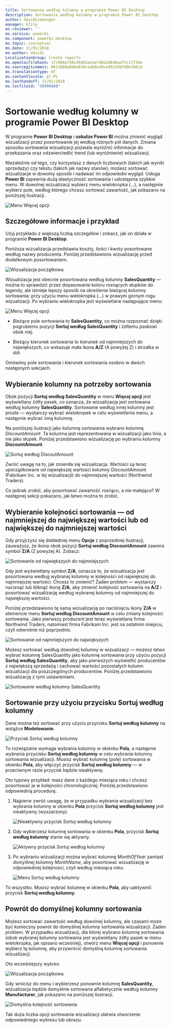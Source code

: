 ```yaml
---
title: Sortowanie według kolumny w programie Power BI Desktop
description: Sortowanie według kolumny w programie Power BI Desktop
author: davidiseminger
manager: kfile
ms.reviewer: ''
ms.service: powerbi
ms.component: powerbi-desktop
ms.topic: conceptual
ms.date: 11/01/2018
ms.author: davidi
LocalizationGroup: Create reports
ms.openlocfilehash: 1fc906e758c456b5ae1e748a186dbaef2c1ff38e
ms.sourcegitcommit: 0611860a896e636ceeb6e30ce85243bfd8e7b61d
ms.translationtype: HT
ms.contentlocale: pl-PL
ms.lasthandoff: 11/01/2018
ms.locfileid: "50909668"
---
```

# <a name="sort-by-column-in-power-bi-desktop"></a>Sortowanie według kolumny w programie Power BI Desktop
W programie **Power BI Desktop** i **usłudze Power BI** można zmienić wygląd wizualizacji przez posortowanie jej według różnych pól danych. Zmiana sposobu sortowania wizualizacji pozwala wyróżnić informacje do przekazania oraz odzwierciedlić trend (lub wyróżnienie) wizualizacji.

Niezależnie od tego, czy korzystasz z danych liczbowych (takich jak wyniki sprzedaży) czy tekstu (takich jak nazwy stanów), możesz sortować wizualizacje w dowolny sposób i nadawać im odpowiedni wygląd.  Usługa **Power BI** zapewnia dużą elastyczność sortowania i udostępnia szybkie menu. W dowolnej wizualizacji wybierz menu wielokropka (...), a następnie wybierz pole, według którego chcesz sortować zawartość, jak pokazano na poniższej ilustracji.

![Menu Więcej opcji](media/desktop-sort-by-column/sortbycolumn_2.png)

## <a name="more-depth-and-an-example"></a>Szczegółowe informacje i przykład
Użyj przykładu z większą liczbą szczegółów i zobacz, jak on działa w programie **Power BI Desktop**.

Poniższa wizualizacja przedstawia koszty, ilości i kwoty posortowane według nazwy producenta. Poniżej przedstawiono wizualizację przed dodatkowym posortowaniem.

![Wizualizacja początkowa](media/desktop-sort-by-column/sortbycolumn_1.png)

Wizualizacja jest obecnie posortowana według kolumny **SalesQuantity** — można to sprawdzić przez dopasowanie koloru rosnących słupków do legendy, ale istnieje lepszy sposób na określenie bieżącej kolumny sortowania: przy użyciu menu wielokropka (...) w prawym górnym rogu wizualizacji. Po wybraniu wielokropka jest wyświetlane następujące menu:

![Menu Więcej opcji](media/desktop-sort-by-column/sortbycolumn_2.png)

* Bieżące pole sortowania to **SalesQuantity**, co można rozpoznać dzięki pogrubieniu pozycji **Sortuj według SalesQuantity** i żółtemu paskowi obok niej. 

* Bieżący kierunek sortowania to kierunek od najmniejszych do największych, co wskazuje mała ikona **A/Z** (A powyżej Z) i strzałka w dół.

Omówimy pole sortowania i kierunek sortowania osobno w dwóch następnych sekcjach.

## <a name="selecting-which-column-to-use-for-sorting"></a>Wybieranie kolumny na potrzeby sortowania
Obok pozycji **Sortuj według SalesQuantity** w menu **Więcej opcji** jest wyświetlany żółty pasek, co oznacza, że wizualizacja jest sortowana według kolumny **SalesQuantity**. Sortowanie według innej kolumny jest proste — wystarczy wybrać wielokropek w celu wyświetlenia menu, a następnie wybrać inną kolumnę.

Na poniższej ilustracji jako kolumnę sortowania wybrano kolumnę *DiscountAmount*. Ta kolumna jest reprezentowana w wizualizacji jako linia, a nie jako słupek. Poniżej przedstawiono wizualizację po wybraniu kolumny **DiscountAmount**.

![Sortuj według DiscoutAmount](media/desktop-sort-by-column/sortbycolumn_3.png)

Zwróć uwagę na to, jak zmieniła się wizualizacja. Wartości są teraz uporządkowane od największej wartości kolumny DiscountAmount (Fabrikam Inc. w tej wizualizacji) do najmniejszej wartości (Northwind Traders). 

Co jednak zrobić, aby posortować zawartość rosnąco, a nie malejąco? W następnej sekcji pokazano, jak łatwo można to zrobić.

## <a name="selecting-the-sort-order---smallest-to-largest-largest-to-smallest"></a>Wybieranie kolejności sortowania — od najmniejszej do największej wartości lub od największej do najmniejszej wartości
Gdy przyjrzysz się dokładniej menu **Opcje** z poprzedniej ilustracji, zauważysz, że ikona obok pozycji **Sortuj według DiscountAmount** zawiera symbol **Z/A** (Z powyżej A). Zobacz:

![Sortowanie od największych do najmniejszych](media/desktop-sort-by-column/sortbycolumn_4.png)

Gdy jest wyświetlany symbol **Z/A**, oznacza to, że wizualizacja jest posortowana według wybranej kolumny w kolejności od największej do najmniejszej wartości. Chcesz to zmienić? Żaden problem — wystarczy nacisnąć lub kliknąć ikonę **Z/A**, aby zmienić kolejność sortowania na **A/Z** i posortować wizualizację według wybranej kolumny od najmniejszej do największej wartości.

Poniżej przedstawiono tę samą wizualizację po naciśnięciu ikony **Z/A** w elemencie menu **Sortuj według DiscountAmount** w celu zmiany kolejności sortowania. Jako pierwszy producent jest teraz wyświetlana firma Northwind Traders, natomiast firma Fabrikam Inc. jest na ostatnim miejscu, czyli odwrotnie niż poprzednio.

![Sortowanie od najmniejszych do największych](media/desktop-sort-by-column/sortbycolumn_5.png)

Możesz sortować według dowolnej kolumny w wizualizacji — możesz łatwo wybrać kolumnę SalesQuantity jako kolumnę sortowania przy użyciu pozycji **Sortuj według SalesQuantity**, aby jako pierwszych wyświetlić producentów z największą sprzedażą i zachować wartości pozostałych kolumn wizualizacji dla poszczególnych producentów. Poniżej przedstawiono wizualizację z tymi ustawieniami.

![Sortowanie według kolumny SalesQuantity](media/desktop-sort-by-column/sortbycolumn_6.png)

## <a name="sort-using-the-sort-by-column-button"></a>Sortowanie przy użyciu przycisku Sortuj według kolumny
Dane można też sortować przy użyciu przycisku **Sortuj według kolumny** na wstążce **Modelowanie**.

![Przycisk Sortuj według kolumny](media/desktop-sort-by-column/sortbycolumn_8.png)

To rozwiązanie wymaga wybrania kolumny w okienku **Pola**, a następnie wybrania przycisku **Sortuj według kolumny** w celu wybrania kolumny sortowania wizualizacji. Musisz wybrać kolumnę (pole) sortowania w okienku **Pola**, aby włączyć przycisk **Sortuj według kolumny** — w przeciwnym razie przycisk będzie nieaktywny.

Oto typowy przykład: masz dane z każdego miesiąca roku i chcesz posortować je w kolejności chronologicznej. Poniżej przedstawiono odpowiednią procedurę.

1. Najpierw zwróć uwagę, że w przypadku wybrania wizualizacji bez wybrania kolumny w okienku **Pola** przycisk **Sortuj według kolumny** jest nieaktywny (wyszarzony).
   
   ![Nieaktywny przycisk Sortuj według kolumny](media/desktop-sort-by-column/sortbycolumn_9.png)

2. Gdy wybierzesz kolumnę sortowania w okienku **Pola**, przycisk **Sortuj według kolumny** stanie się aktywny.
   
   ![Aktywny przycisk Sortuj według kolumny](media/desktop-sort-by-column/sortbycolumn_10.png)
3. Po wybraniu wizualizacji można wybrać kolumnę *MonthOfYear* zamiast domyślnej kolumny *MonthName*, aby posortować wizualizację w odpowiedniej kolejności, czyli według miesiąca roku.
   
   ![Menu Sortuj według kolumny](media/desktop-sort-by-column/sortbycolumn_11.png)

To wszystko. Musisz wybrać kolumnę w okienku **Pola**, aby uaktywnić przycisk **Sortuj według kolumny**.

## <a name="getting-back-to-default-column-for-sorting"></a>Powrót do domyślnej kolumny sortowania
Możesz sortować zawartość według dowolnej kolumny, ale czasami może być konieczny powrót do domyślnej kolumny sortowania wizualizacji. Żaden problem. W przypadku wizualizacji, dla której wybrano kolumnę sortowania (obok wybranej kolumny sortowania jest wyświetlany żółty pasek w menu wielokropka, jak opisano wcześniej), otwórz menu **Więcej opcji** i ponownie wybierz tę kolumnę, aby przywrócić domyślną kolumnę sortowania wizualizacji.

Oto wcześniejszy wykres:

![Wizualizacja początkowa](media/desktop-sort-by-column/sortbycolumn_6.png)

Gdy wrócisz do menu i wybierzesz ponownie kolumnę **SalesQuantity**, wizualizacja będzie domyślnie sortowana alfabetycznie według kolumny **Manufacturer**, jak pokazano na poniższej ilustracji.

![Domyślna kolejność sortowania](media/desktop-sort-by-column/sortbycolumn_7.png)

Tak duża liczba opcji sortowania wizualizacji ułatwia utworzenie odpowiedniego wykresu lub obrazu.

